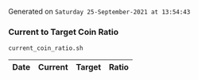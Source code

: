 Generated on `Saturday 25-September-2021 at 13:54:43`

### Current to Target Coin Ratio
`current_coin_ratio.sh`

Date|Current|Target|Ratio
---|---|---|---
